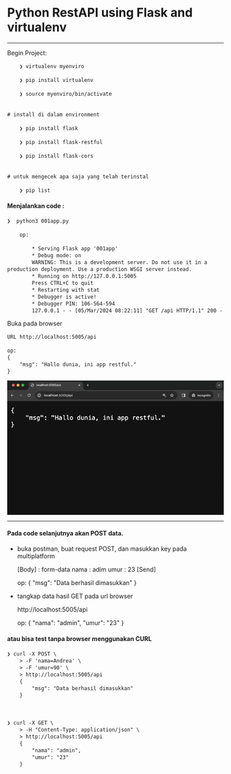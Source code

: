 # Python RestAPI using Flask and virtualenv

---

Begin Project:

        ❯ virtualenv myenviro

        ❯ pip install virtualenv

        ❯ source myenviro/bin/activate


    # install di dalam environment

        ❯ pip install flask

        ❯ pip install flask-restful
        
        ❯ pip install flask-cors


    # untuk mengecek apa saja yang telah terinstal

        ❯ pip list



#### Menjalankan code :

    ❯  python3 001app.py

        op:

            * Serving Flask app '001app'
            * Debug mode: on
            WARNING: This is a development server. Do not use it in a production deployment. Use a production WSGI server instead.
            * Running on http://127.0.0.1:5005
            Press CTRL+C to quit
            * Restarting with stat
            * Debugger is active!
            * Debugger PIN: 106-564-594
            127.0.0.1 - - [05/Mar/2024 08:22:11] "GET /api HTTP/1.1" 200 -

Buka pada browser 

    URL http://localhost:5005/api

    op:
    {
        "msg": "Hallo dunia, ini app restful."
    }

<p align="center">
    <img src="./gambar-petunjuk/ss_001app.png" alt="ss_001app" style="display: block; margin: 0 auto;">
</p>


---

#### Pada code selanjutnya akan POST data.

- buka postman, buat request POST, dan masukkan key pada multiplatform

    [Body] : form-data
    nama : adim
    umur : 23
    [Send]

    op:
    {
        "msg": "Data berhasil dimasukkan"
    }


- tangkap data hasil GET pada url browser

    http://localhost:5005/api

    op:
    {
        "nama": "admin",
        "umur": "23"
    }

#### atau bisa test tanpa browser menggunakan CURL

    ❯ curl -X POST \
        > -F 'nama=Andrea' \
        > -F 'umur=90' \
        > http://localhost:5005/api
        {
            "msg": "Data berhasil dimasukkan"
        }



    ❯ curl -X GET \
        > -H "Content-Type: application/json" \
        > http://localhost:5005/api
        {
            "nama": "admin",
            "umur": "23"
        }
